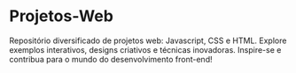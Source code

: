 # Projetos-Web
Repositório diversificado de projetos web: Javascript, CSS e HTML. Explore exemplos interativos, designs criativos e técnicas inovadoras. Inspire-se e contribua para o mundo do desenvolvimento front-end!
